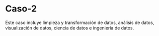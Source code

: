 # Caso-2
Este caso incluye limpieza y transformación de datos, análisis de datos, visualización de datos, ciencia de datos e ingeniería de datos.
